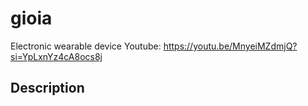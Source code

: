 # gioia
Electronic wearable device
Youtube: https://youtu.be/MnyeiMZdmjQ?si=YpLxnYz4cA8ocs8j

## Description
